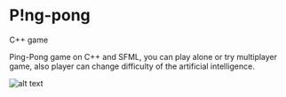 # P!ng-pong
C++ game

Ping-Pong game on C++ and SFML, you can play alone or try multiplayer game,
also player can change difficulty of the artificial intelligence.

![alt text](https://drive.google.com/open?id=0B9X9vjUNviSdaDZpSmNzLWRDSFk)

